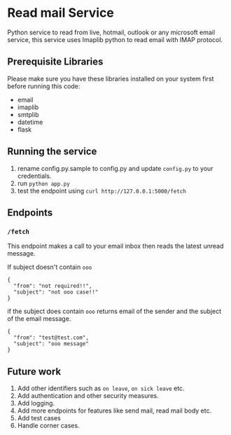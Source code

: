 # Read mail Service
Python service to read from live, hotmail, outlook or any microsoft email service, this service uses Imaplib python to read email with IMAP protocol.
## Prerequisite Libraries
Please make sure you have these libraries installed on your system first before running this code:
 * email
 * imaplib
 * smtplib
 * datetime
 * flask

## Running the service
1. rename config.py.sample to config.py and update `config.py` to your credentials.
2. run `python app.py`
3. test the endpoint using `curl http://127.0.0.1:5000/fetch`

## Endpoints

### `/fetch`
This endpoint makes a call to your email inbox then reads the latest unread message.

If subject doesn't contain `ooo`

```
{
  "from": "not required!!",
  "subject": "not ooo case!!"
}
```

if the subject does contain `ooo` returns email of the sender and the subject of the email message. 

```
{
  "from": "test@test.com",
  "subject": "ooo message"
}
```

## Future work
1. Add other identifiers such as `on leave`, `on sick leave` etc.
2. Add authentication and other security measures.
3. Add logging.
4. Add more endpoints for features like send mail, read mail body etc.
5. Add test cases
6. Handle corner cases.
 
 

